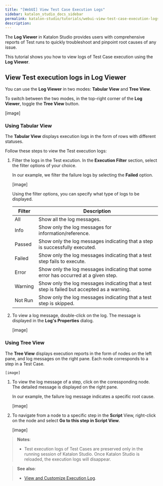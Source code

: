```yaml
---
title: "[WebUI] View Test Case Execution Logs"
sidebar: katalon_studio_docs_sidebar
permalink: katalon-studio/tutorials/webui-view-test-case-execution-logs.html
description: 
---
```


The **Log Viewer** in Katalon Studio provides users with comprehensive reports of Test runs to quickly troubleshoot and pinpoint root causes of any issue.

This tutorial shows you how to view logs of Test Case execution using the **Log Viewer**.

## View Test execution logs in Log Viewer

You can use the **Log Viewer** in two modes: **Tabular View** and **Tree View**.

To switch between the two modes, in the top-right corner of the **Log Viewer**, toggle the **Tree View** button.

[image]

### Using Tabular View

The **Tabular View** displays execution logs in the form of rows with different statuses. 

Follow these steps to view the Test execution logs: 

1. Filter the logs in the Test excution. In the **Execution Filter** section, select the filter options of your choice.

    In our example, we filter the failure logs by selecting the **Failed** option.

    [image]

    Using the filter options, you can specify what type of logs to be displayed.

    <table>
    <thead>
    <tr>
    <th>Filter</th>
    <th>Description</th>
    </tr>
    </thead>
    <tbody>
    <tr>
    <td>All</td>
    <td>Show all the log messages.</td>
    </tr>
    <tr>
    <td>Info</td>
    <td>Show only the log messages for information/reference.</td>
    </tr>
    <tr>
    <td>Passed</td>
    <td>Show only the log messages indicating that a step is successfully executed.</td>
    </tr>
    <tr>
    <td>Failed</td>
    <td>Show only the log messages indicating that a test step fails to execute.</td>
    </tr>
    <tr>
    <td>Error</td>
    <td>Show only the log messages indicating that some error has occurred at a given step.</td>
    </tr>
    <tr>
    <td>Warning</td>
    <td>Show only the log messages indicating that a test step is failed but accepted as a warning.</td>
    </tr>
    <tr>
    <td>Not Run</td>
    <td>Show only the log messages indicating that a test step is skipped.</td>
    </tr>
    </tbody>
    </table>

2. To view a log message, double-click on the log. The message is displayed in the **Log's Properties** dialog.

    [image]

### Using Tree View

The **Tree View** displays execution reports in the form of nodes on the left pane, and log messages on the right pane. Each node corresponds to a step in a Test Case.

    [image]

1. To view the log message of a step, click on the coressponding node. The detailed message is displayed on the right pane.

    In our example, the failure log message indicates a specific root cause.

    [image]

2. To navigate from a node to a specific step in the **Script** View, right-click on the node and select **Go to this step in Script View**.

    [image]

> **Notes**:
>
> * Test execution logs of Test Cases are preserved only in the running session of Katalon Studio. Once Katalon Studio is reloaded, the execution logs  will disappear.

> **See also**:
>
> * [View and Customize Execution Log](https://docs.katalon.com/katalon-studio/docs/working-with-execution-log.html).